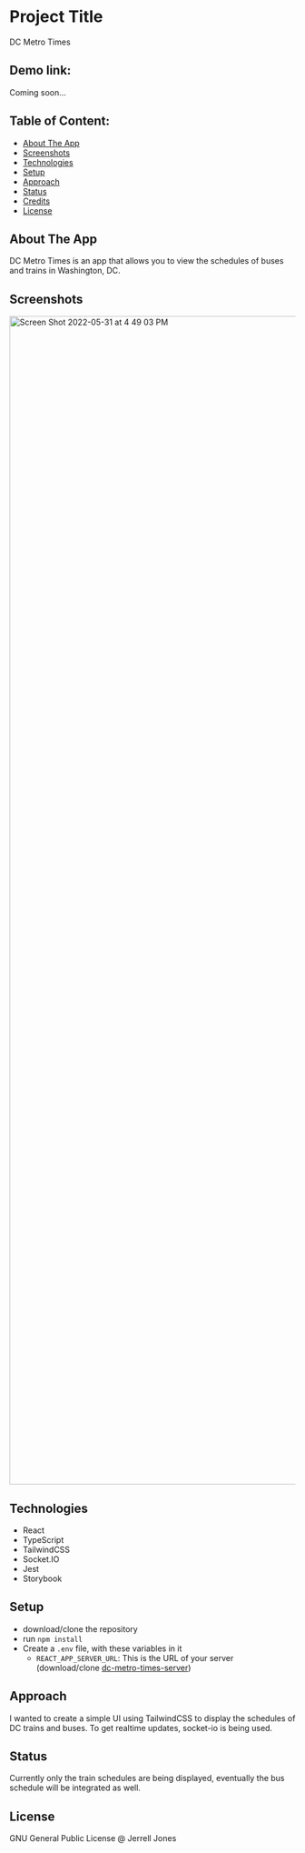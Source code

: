 # Project Title
DC Metro Times
## Demo link:
Coming soon...

## Table of Content:

- [About The App](#about-the-app)
- [Screenshots](#screenshots)
- [Technologies](#technologies)
- [Setup](#setup)
- [Approach](#approach)
- [Status](#status)
- [Credits](#credits)
- [License](#license)

## About The App
DC Metro Times is an app that allows you to view the schedules of buses and trains in Washington, DC.

## Screenshots

<img width="2056" alt="Screen Shot 2022-05-31 at 4 49 03 PM" src="https://user-images.githubusercontent.com/78396656/171282082-c4a2a562-8e53-4576-8770-9b2768b15456.png">

## Technologies
- React
- TypeScript
- TailwindCSS
- Socket.IO
- Jest
- Storybook

## Setup
- download/clone the repository
- run `npm install`
- Create a `.env` file, with these variables in it
    - `REACT_APP_SERVER_URL`: This is the URL of your server (download/clone [dc-metro-times-server](https://github.com/jayjonesdev/dc-metro-times-server))

## Approach
I wanted to create a simple UI using TailwindCSS to display the schedules of DC trains and buses. To get realtime updates, socket-io is being used.

## Status
Currently only the train schedules are being displayed, eventually the bus schedule will be integrated as well.

## License

GNU General Public License @ Jerrell Jones
